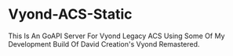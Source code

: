 # Vyond-ACS-Static
This Is An GoAPI Server For Vyond Legacy ACS Using Some Of My Development Build Of David Creation's Vyond Remastered.

